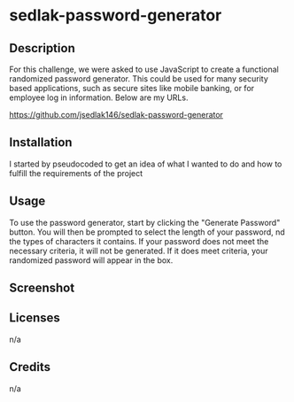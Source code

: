 # sedlak-password-generator

## Description

For this challenge, we were asked to use JavaScript to create a functional randomized password generator.  This could be used for many security based applications, such as secure sites like mobile banking, or for employee log in information. Below are my URLs.

https://github.com/jsedlak146/sedlak-password-generator



## Installation

I started by pseudocoded to get an idea of what I wanted to do and how to fulfill the requirements of the project

## Usage

To use the password generator, start by clicking the "Generate Password" button.  You will then be prompted to select the length of your password, nd the types of characters it contains.  If your password does not meet the necessary criteria, it will not be generated.  If it does meet criteria, your randomized password will appear in the box.

## Screenshot



## Licenses 

n/a

## Credits

n/a